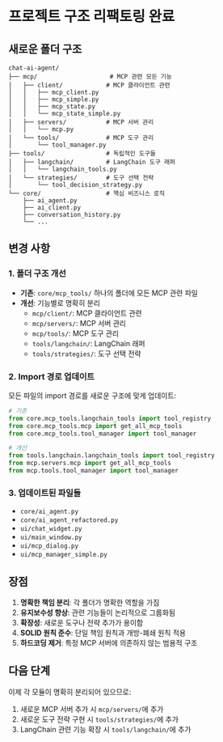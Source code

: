 # 프로젝트 구조 리팩토링 완료

## 새로운 폴더 구조

```
chat-ai-agent/
├── mcp/                    # MCP 관련 모든 기능
│   ├── client/            # MCP 클라이언트 관련
│   │   ├── mcp_client.py
│   │   ├── mcp_simple.py
│   │   ├── mcp_state.py
│   │   └── mcp_state_simple.py
│   ├── servers/           # MCP 서버 관리
│   │   └── mcp.py
│   └── tools/             # MCP 도구 관리
│       └── tool_manager.py
├── tools/                 # 독립적인 도구들
│   ├── langchain/         # LangChain 도구 래퍼
│   │   └── langchain_tools.py
│   └── strategies/        # 도구 선택 전략
│       └── tool_decision_strategy.py
└── core/                  # 핵심 비즈니스 로직
    ├── ai_agent.py
    ├── ai_client.py
    ├── conversation_history.py
    └── ...
```

## 변경 사항

### 1. 폴더 구조 개선
- **기존**: `core/mcp_tools/` 하나의 폴더에 모든 MCP 관련 파일
- **개선**: 기능별로 명확히 분리
  - `mcp/client/`: MCP 클라이언트 관련
  - `mcp/servers/`: MCP 서버 관리
  - `mcp/tools/`: MCP 도구 관리
  - `tools/langchain/`: LangChain 래퍼
  - `tools/strategies/`: 도구 선택 전략

### 2. Import 경로 업데이트
모든 파일의 import 경로를 새로운 구조에 맞게 업데이트:

```python
# 기존
from core.mcp_tools.langchain_tools import tool_registry
from core.mcp_tools.mcp import get_all_mcp_tools
from core.mcp_tools.tool_manager import tool_manager

# 개선
from tools.langchain.langchain_tools import tool_registry
from mcp.servers.mcp import get_all_mcp_tools
from mcp.tools.tool_manager import tool_manager
```

### 3. 업데이트된 파일들
- `core/ai_agent.py`
- `core/ai_agent_refactored.py`
- `ui/chat_widget.py`
- `ui/main_window.py`
- `ui/mcp_dialog.py`
- `ui/mcp_manager_simple.py`

## 장점

1. **명확한 책임 분리**: 각 폴더가 명확한 역할을 가짐
2. **유지보수성 향상**: 관련 기능들이 논리적으로 그룹화됨
3. **확장성**: 새로운 도구나 전략 추가가 용이함
4. **SOLID 원칙 준수**: 단일 책임 원칙과 개방-폐쇄 원칙 적용
5. **하드코딩 제거**: 특정 MCP 서버에 의존하지 않는 범용적 구조

## 다음 단계

이제 각 모듈이 명확히 분리되어 있으므로:
1. 새로운 MCP 서버 추가 시 `mcp/servers/`에 추가
2. 새로운 도구 전략 구현 시 `tools/strategies/`에 추가
3. LangChain 관련 기능 확장 시 `tools/langchain/`에 추가